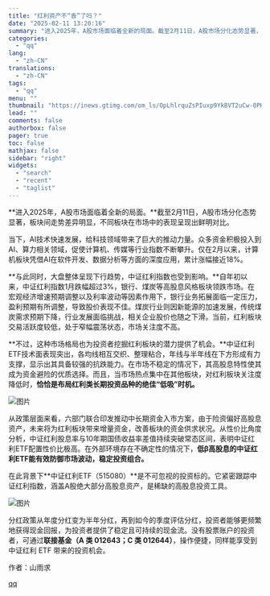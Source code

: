 ```yaml
---
title: "红利资产不“香”了吗？"
date: "2025-02-11 13:20:16"
summary: "进入2025年，A股市场面临着全新的局面。截至2月11日，A股市场分化态势显著，板块间走势差异明显，..."
categories:
  - "qq"
lang:
  - "zh-CN"
translations:
  - "zh-CN"
tags:
  - "qq"
menu: ""
thumbnail: "https://inews.gtimg.com/om_ls/OpLhlrquZsPIuxp9YkBVT2uCw-0PHrJPFy-p30HuaOjKYAA_640360/0"
lead: ""
comments: false
authorbox: false
pager: true
toc: false
mathjax: false
sidebar: "right"
widgets:
  - "search"
  - "recent"
  - "taglist"
---
```


**进入2025年，A股市场面临着全新的局面。**截至2月11日，A股市场分化态势显著，板块间走势差异明显，不同板块在市场中的表现呈现出鲜明对比。

当下，AI技术快速发展，给科技领域带来了巨大的推动力量。众多资金积极投入到AI、算力相关领域，促使计算机、传媒等行业指数不断攀升。仅在2月以来，计算机板块凭借AI在软件开发、数据分析等方面的深度应用，累计涨幅接近18%。

**与此同时，大盘整体呈现下行趋势，中证红利指数也受到影响。**自年初以来，中证红利指数1月跌幅超过3%，银行、煤炭等高股息风格板块领跌市场。在宏观经济增速预期调整以及利率波动等因素作用下，银行业务拓展面临一定压力，盈利预期有所调整，导致股价表现不佳。煤炭行业则因新能源的加速发展，传统煤炭需求预期下降，行业发展面临挑战，相关企业股价也随之下滑。当前，红利板块交易活跃度较低，处于窄幅震荡状态，市场关注度不高。

**不过，这种市场格局也为投资者挖掘红利板块的潜力提供了机会。**中证红利ETF技术面表现突出，各均线相互交织、整理粘合，年线与半年线在下方形成有力支撑，显示出其具备较强的抗跌能力。在市场不稳定的情况下，其高股息特性使其成为资金避险的优质选择。而且，当市场热点集中在其他板块，对红利板块关注度降低时，**恰恰是布局红利类长期投资品种的绝佳“低吸”时机。**

![图片](https://inews.gtimg.com/om_bt/OZ4gQcIU1NWLQfyI9jEflDloifU0yyKlaggQJ3e8BgXUAAA/641)

从政策层面来看，六部门联合印发推动中长期资金入市方案，由于险资偏好高股息资产，未来将为红利板块带来增量资金，改善板块的资金供求状况。从性价比角度分析，中证红利股息率与10年期国债收益率差值持续突破常态区间，表明中证红利ETF配置性价比极高。在外部环境存在不确定性的情况下，**低β高股息的中证红利ETF能有效防御市场波动，稳定投资组合。**

在此背景下**中证红利ETF（515080）**是不可忽视的投资标的。它紧密跟踪中证红利指数，涵盖A股绝大部分高股息资产，是稀缺的高股息投资工具。

![图片](https://inews.gtimg.com/om_bt/OIWZL_U0kkNbQTU29OM3S9vpkDJNZTpSEX9OgRO1WSLYUAA/641)

分红政策从年度分红变为半年分红，再到如今的季度评估分红，投资者能够更频繁地获得现金回报，为投资者提供了稳定且可持续的现金流。没有股票账户的投资者，可通过**联接基金（A 类 012643；C 类 012644）**，操作便捷，同样能享受到中证红利 ETF 带来的投资机会。

作者：山雨求

[qq](https://new.qq.com/rain/a/20250211A04B4B00)
